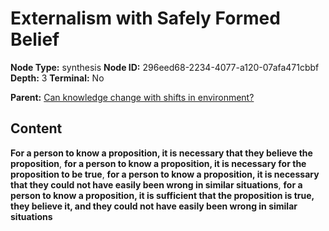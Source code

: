 # Externalism with Safely Formed Belief

**Node Type:** synthesis
**Node ID:** 296eed68-2234-4077-a120-07afa471cbbf
**Depth:** 3
**Terminal:** No

**Parent:** [Can knowledge change with shifts in environment?](can-knowledge-change-with-shifts-in-environment.md)

## Content

**For a person to know a proposition, it is necessary that they believe the proposition**, **for a person to know a proposition, it is necessary for the proposition to be true**, **for a person to know a proposition, it is necessary that they could not have easily been wrong in similar situations**, **for a person to know a proposition, it is sufficient that the proposition is true, they believe it, and they could not have easily been wrong in similar situations**

